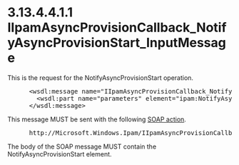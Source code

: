 <html dir="LTR" xmlns:mshelp="http://msdn.microsoft.com/mshelp" xmlns:ddue="http://ddue.schemas.microsoft.com/authoring/2003/5" xmlns:xlink="http://www.w3.org/1999/xlink" xmlns:tool="http://www.microsoft.com/tooltip">
 <body>
 <div id="header">
 <h1 class="heading">3.13.4.4.1.1 IIpamAsyncProvisionCallback_NotifyAsyncProvisionStart_InputMessage</h1>
 </div>
 <div id="mainSection">
 <div id="mainBody">
 <div id="allHistory" class="saveHistory"></div>
 <div id="sectionSection0" class="section" name="collapseableSection">
 

<p>This is the request for the NotifyAsyncProvisionStart
operation.</p>

<dl>
<dd>
<div><pre> &lt;wsdl:message name=&quot;IIpamAsyncProvisionCallback_NotifyAsyncProvisionStart_InputMessage&quot;&gt;
   &lt;wsdl:part name=&quot;parameters&quot; element=&quot;ipam:NotifyAsyncProvisionStart&quot; /&gt;
 &lt;/wsdl:message&gt;
</pre></div>
</dd></dl>

<p>This message MUST be sent with the following <a href="21b4a631-8f28-420f-822f-c5f879d5046e.md#gt_c1358651-96c1-4ce0-8e1f-b0b7a94145e3">SOAP action</a>.</p>

<dl>
<dd>
<div><pre> http://Microsoft.Windows.Ipam/IIpamAsyncProvisionCallback/NotifyAsyncProvisionStart
</pre></div>
</dd></dl>

<p>The body of the SOAP message MUST contain the NotifyAsyncProvisionStart
element.</p>


 </div>
 </div>
 </div>
 </body>
</html>